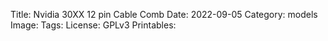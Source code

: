 Title: Nvidia 30XX 12 pin Cable Comb
Date: 2022-09-05
Category: models
Image: 
Tags: 
License: GPLv3
Printables: 